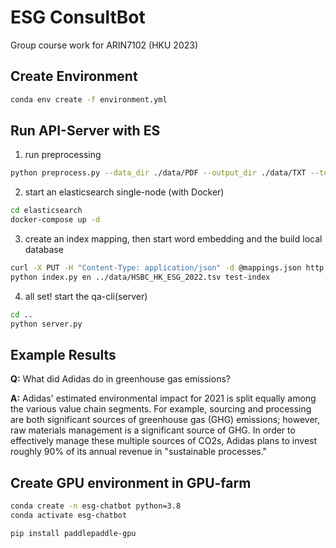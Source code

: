 # ESG ConsultBot
Group course work for ARIN7102 (HKU 2023)

## Create Environment

```bash
conda env create -f environment.yml
```

## Run API-Server with ES

1. run preprocessing
```bash
python preprocess.py --data_dir ./data/PDF --output_dir ./data/TXT --to_es true
```

2. start an elasticsearch single-node (with Docker)
```bash
cd elasticsearch
docker-compose up -d
```

3. create an index mapping, then start word embedding and the build local database
```bash
curl -X PUT -H "Content-Type: application/json" -d @mappings.json http://localhost:9200/test-index
python index.py en ../data/HSBC_HK_ESG_2022.tsv test-index
```

4. all set! start the qa-cli(server)
```bash
cd ..
python server.py 
```

## Example Results

**Q:** What did Adidas do in greenhouse gas emissions?

**A:** Adidas' estimated environmental impact for 2021 is split equally among the various value chain segments. For example, sourcing and processing are both significant sources of greenhouse gas (GHG) emissions; however, raw materials management is a significant source of GHG. In order to effectively manage these multiple sources of CO2s, Adidas plans to invest roughly 90% of its annual revenue in "sustainable processes."

## Create GPU environment in GPU-farm

```bash
conda create -n esg-chatbot python=3.8
conda activate esg-chatbot

pip install paddlepaddle-gpu
```
